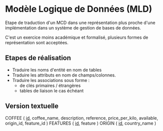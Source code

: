 # Modèle Logique de Données (MLD)

Etape de traduction d'un MCD dans une représentation plus proche d'une implémentation dans un système de gestion de bases de données.

C'est un exercice moins académique et formalisé, plusieurs formes de représentation sont acceptées.

## Etapes de réalisation

- Traduire les noms d'entité en nom de tables
- Traduire les attributs en nom de champs/colonnes.
- Traduire les associations sous forme :
  - de clés primaires / étrangères
  - tables de liaison le cas échéant

## Version textuelle

COFFEE ( <u>id</u>, coffee_name, description, reference, price_per_kilo, available, origin_id, feature_id )
FEATURES ( <u>id</u>, feature )
ORIGIN ( <u>id</u>, country_name )
